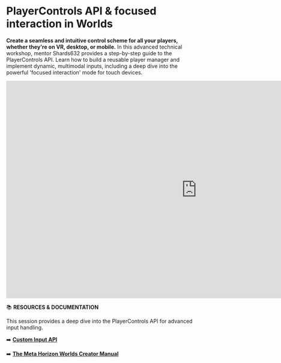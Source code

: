 # PlayerControls API & focused interaction in Worlds
**Create a seamless and intuitive control scheme for all your players, whether they're on VR, desktop, or mobile.** In this advanced technical workshop, mentor Shards632 provides a step-by-step guide to the PlayerControls API. Learn how to build a reusable player manager and implement dynamic, multimodal inputs, including a deep dive into the powerful 'focused interaction' mode for touch devices.

<iframe width="1014" height="579" src="https://www.youtube.com/embed/TEfN6qhUoOc" title="MHCP Mentor Workshop: Mobile Player Controls and Focused Interaction with Shards632" frameborder="0" allow="accelerometer; autoplay; clipboard-write; encrypted-media; gyroscope; picture-in-picture; web-share" referrerpolicy="strict-origin-when-cross-origin" allowfullscreen></iframe>

📚 **RESOURCES & DOCUMENTATION**

This session provides a deep dive into the PlayerControls API for advanced input handling.

➡️ **[Custom Input API](https://developers.meta.com/horizon-worlds/learn/documentation/create-for-web-and-mobile/typescript-apis-for-mobile/custom-input-api)** 

➡️ **[The Meta Horizon Worlds Creator Manual](https://github.com/MHCPCreators/horizonCreatorManual)** 